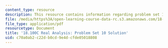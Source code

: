 ```yaml
---
content_type: resource
description: This resource contains information regarding problem set 10 solution.
file: /media/https%3A/open-learning-course-data-rc.s3.amazonaws.com/18-100c-real-analysis-fall-2012/c70a0ab2c22db0cd9e4dcfde05018808_MIT18_100CF12_Prob_Set_10.pdf
file_type: application/pdf
resourcetype: Document
title: '18.100C Real Analysis: Problem Set 10 Solution'
uid: c70a0ab2-c22d-b0cd-9e4d-cfde05018808
---
```

